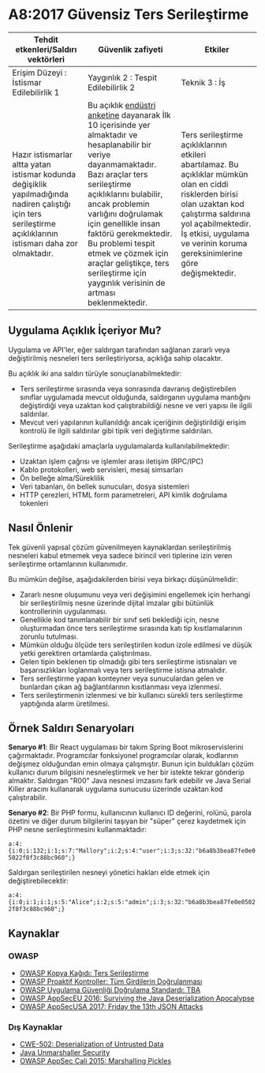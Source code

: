 # A8:2017 Güvensiz Ters Serileştirme

| Tehdit etkenleri/Saldırı vektörleri | Güvenlik zafiyeti           | Etkiler               |
| -- | -- | -- |
| Erişim Düzeyi : İstismar Edilebilirlik 1 | Yaygınlık 2 : Tespit Edilebilirlik 2 | Teknik 3 : İş |
| Hazır istismarlar altta yatan istismar kodunda değişiklik yapılmadığında nadiren çalıştığı için ters serileştirme açıklıklarının istismarı daha zor olmaktadır. | Bu açıklık [endüstri anketine](https://owasp.blogspot.com/2017/08/owasp-top-10-2017-project-update.html) dayanarak İlk 10 içerisinde yer almaktadır ve hesaplanabilir bir veriye dayanmamaktadır. Bazı araçlar ters serileştirme açıklıklarını bulabilir, ancak problemin varlığını doğrulamak için genellikle insan faktörü gerekmektedir. Bu problemi tespit etmek ve çözmek için araçlar geliştikçe, ters serileştirme için yaygınlık verisinin de artması beklenmektedir. | Ters serileştirme açıklıklarının etkileri abartılamaz. Bu açıklıklar mümkün olan en ciddi risklerden birisi olan uzaktan kod çalıştırma saldırına yol açabilmektedir. İş etkisi, uygulama ve verinin koruma gereksinimlerine göre değişmektedir. |

## Uygulama Açıklık İçeriyor Mu?

Uygulama ve API'ler, eğer saldırgan tarafından sağlanan zararlı veya değiştirilmiş nesneleri ters serileştiriyorsa, açıklığa sahip olacaktır.

Bu açıklık iki ana saldırı türüyle sonuçlanabilmektedir:

- Ters serileştirme sırasında veya sonrasında davranış değiştirebilen sınıflar uygulamada mevcut olduğunda, saldırganın uygulama mantığını değiştirdiği veya uzaktan kod çalıştırabildiği nesne ve veri yapısı ile ilgili saldırılar.
- Mevcut veri yapılarının kullanıldığı ancak içeriğinin değiştirildiği erişim kontrolü ile ilgili saldırılar gibi tipik veri değiştirme saldırıları.

Serileştirme aşağıdaki amaçlarla uygulamalarda kullanılabilmektedir:

- Uzaktan işlem çağrısı ve işlemler arası iletişim (RPC/IPC)
- Kablo protokolleri, web servisleri, mesaj simsarları
- Ön belleğe alma/Süreklilik
- Veri tabanları, ön bellek sunucuları, dosya sistemleri
- HTTP çerezleri, HTML form parametreleri, API kimlik doğrulama tokenleri

## Nasıl Önlenir

Tek güvenli yapısal çözüm güvenilmeyen kaynaklardan serileştirilmiş nesneleri kabul etmemek veya sadece birincil veri tiplerine izin veren serileştirme ortamlarının kullanımıdır.

Bu mümkün değilse, aşağıdakilerden birisi veya birkaçı düşünülmelidir:

- Zararlı nesne oluşumunu veya veri değişimini engellemek için herhangi bir serileştirilmiş nesne üzerinde dijital imzalar gibi bütünlük kontrollerinin uygulanması.
- Genellikle kod tanımlanabilir bir sınıf seti beklediği için, nesne oluşturmadan önce ters serileştirme sırasında katı tip kısıtlamalarının zorunlu tutulması.
- Mümkün olduğu ölçüde ters serileştirilen kodun izole edilmesi ve düşük yetki gerektiren ortamlarda çalıştırılması.
- Gelen tipin beklenen tip olmadığı gibi ters serileştirme istisnaları ve başarısızlıkları loglanmalı veya ters serileştirme istisna atmalıdır.
- Ters serileştirme yapan konteyner veya sunuculardan gelen ve bunlardan çıkan ağ bağlantılarının kısıtlanması veya izlenmesi.
- Ters serileştirmenin izlenmesi ve bir kullanıcı sürekli ters serileştirme yaptığında alarm üretilmesi.

## Örnek Saldırı Senaryoları

**Senaryo #1**: Bir React uygulaması bir takım Spring Boot mikroservislerini çağırmaktadır. Programcılar fonksiyonel programcılar olarak, kodlarının değişmez olduğundan emin olmaya çalışmıştır. Bunun için buldukları çözüm kullanıcı durum bilgisini nesneleştirmek ve her bir istekte tekrar gönderip almaktır. Saldırgan "R00" Java nesnesi imzasını fark edebilir ve Java Serial Killer aracını kullanarak uygulama sunucusu üzerinde uzaktan kod çalıştırabilir.

**Senaryo #2**: Bir PHP formu, kullanıcının kullanıcı ID değerini, rolünü, parola özetini ve diğer durum bilgilerini taşıyan bir "süper" çerez kaydetmek için PHP nesne serileştirmesini kullanmaktadır: 

`a:4:{i:0;i:132;i:1;s:7:"Mallory";i:2;s:4:"user";i:3;s:32:"b6a8b3bea87fe0e05022f8f3c88bc960";}`

Saldırgan serileştirilen nesneyi yönetici hakları elde etmek için değiştirebilecektir:

`a:4:{i:0;i:1;i:1;s:5:"Alice";i:2;s:5:"admin";i:3;s:32:"b6a8b3bea87fe0e05022f8f3c88bc960";}`

## Kaynaklar

### OWASP

- [OWASP Kopya Kağıdı: Ters Serileştirme](https://cheatsheetseries.owasp.org/cheatsheets/Deserialization_Cheat_Sheet.html)
- [OWASP Proaktif Kontroller: Tüm Girdilerin Doğrulanması](https://owasp.org/www-project-proactive-controls/v3/en/c5-validate-inputs)
- [OWASP Uygulama Güvenliği Doğrulama Standardı: TBA](https://github.com/OWASP/ASVS/blob/v4.0.2/4.0/en/0x11-V2-Authentication.md)
- [OWASP AppSecEU 2016: Surviving the Java Deserialization Apocalypse](https://speakerdeck.com/pwntester/surviving-the-java-deserialization-apocalypse)
- [OWASP AppSecUSA 2017: Friday the 13th JSON Attacks](https://speakerdeck.com/pwntester/friday-the-13th-json-attacks)

### Dış Kaynaklar

- [CWE-502: Deserialization of Untrusted Data](https://cwe.mitre.org/data/definitions/502.html)
- [Java Unmarshaller Security](https://github.com/mbechler/marshalsec)
- [OWASP AppSec Cali 2015: Marshalling Pickles](https://frohoff.github.io/appseccali-marshalling-pickles/)
